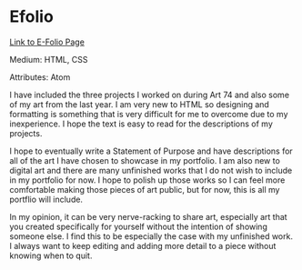 # Efolio
[Link to E-Folio Page](https://melodyshepard.github.io/port/)

Medium: HTML, CSS

Attributes: Atom

I have included the three projects I worked on during Art 74 and also some of my art from the last year. I am very new to HTML so designing and formatting is something that is very difficult for me to overcome due to my inexperience. I hope the text is easy to read for the descriptions of my projects.

I hope to eventually write a Statement of Purpose and have descriptions for all of the art I have chosen to showcase in my portfolio. I am also new to digital art and there are many unfinished works that I do not wish to include in my portfolio for now. I hope to polish up those works so I can feel more comfortable making those pieces of art public, but for now, this is all my portflio will include. 

In my opinion, it can be very nerve-racking to share art, especially art that you created specifically for yourself without the intention of showing someone else. I find this to be especially the case with my unfinished work. I always want to keep editing and adding more detail to a piece without knowing when to quit.  
